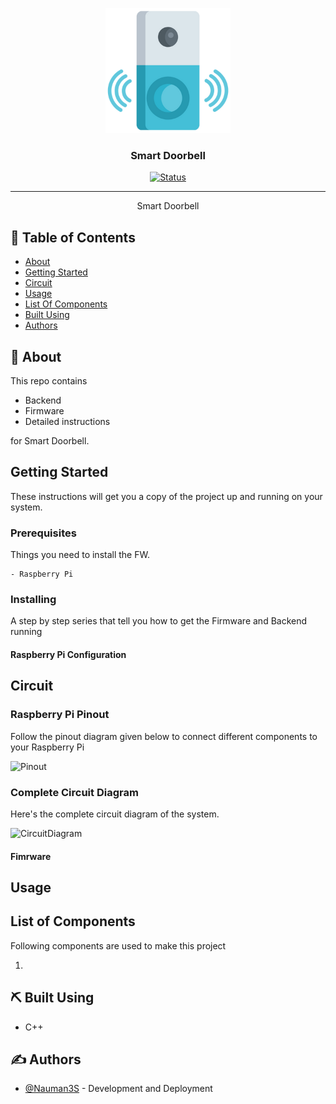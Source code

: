 <p align="center">
  <a href="" rel="noopener">
 <img width=200px height=200px src="artwork/smartDoorbell.png" alt="Project logo"></a>
</p>

<h3 align="center">Smart Doorbell</h3>

<div align="center">

[![Status](https://img.shields.io/badge/status-active-success.svg)]()

</div>

---

<p align="center"> Smart Doorbell
    <br> 
</p>

## 📝 Table of Contents

- [About](#about)
- [Getting Started](#getting_started)
- [Circuit](#circuit)
- [Usage](#usage)
- [List Of Components](#list)
- [Built Using](#built_using)
- [Authors](#authors)

## 🧐 About <a name = "about"></a>

This repo contains

- Backend
- Firmware
- Detailed instructions

for Smart Doorbell.

## Getting Started <a name = "getting_started"></a>

These instructions will get you a copy of the project up and running on your system.

### Prerequisites

Things you need to install the FW.

```
- Raspberry Pi
```

### Installing <a name = "installing"></a>

A step by step series that tell you how to get the Firmware and Backend running

#### Raspberry Pi Configuration


## Circuit <a name = "circuit"></a>

### Raspberry Pi Pinout

Follow the pinout diagram given below to connect different components to your Raspberry Pi

![Pinout](Circuit/ESP32-Pinout.jpg)

### Complete Circuit Diagram

Here's the complete circuit diagram of the system.

![CircuitDiagram](Circuit/Circuit_bb.png)

#### Fimrware



## Usage <a name = "usage"></a>


## List of Components <a name = "list"></a>

Following components are used to make this project

1.  

## ⛏️ Built Using <a name = "built_using"></a>

- C++

## ✍️ Authors <a name = "authors"></a>

- [@Nauman3S](https://github.com/Nauman3S) - Development and Deployment
